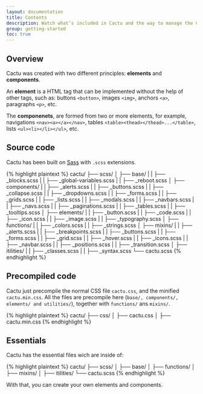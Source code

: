 ```yaml
---
layout: documentation
title: Contents
description: Watch what’s included in Cactu and the way to manage the Cactu's source.
group: getting-started
toc: true
---
```



## Overview

Cactu was created with two different principles: **elements** and **components**.

An **element** is a HTML tag that can be implemented without the help of other tags, such as: buttons `<button>`, images `<img>`, anchors `<a>`, paragraphs `<p>`, etc.

The **componenets**, are formed from two or more elements, for example, navigations `<nav><a></a></nav>`, tables `<table><thead></thead>...</table>`, lists `<ul><li></li></ul>`, etc.


## Source code

Cactu has been built on <a href="https://sass-lang.com/" target="_blank">Sass</a> with `.scss` extensions.

{% highlight plaintext %}
cactu/
├── scss/
│   ├── base/
|   |   ├── _blocks.scss
|   |   ├── _global-variables.scss
|   |   ├── _reboot.scss
│   ├── components/
|   |   ├── _alerts.scss
|   |   ├── _buttons.scss
|   |   ├── _collapse.scss
|   |   ├── _dropdowns.scss
|   |   ├── _forms.scss
|   |   ├── _grids.scss
|   |   ├── _lists.scss
|   |   ├── _modals.scss
|   |   ├── _navbars.scss
|   |   ├── _navs.scss
|   |   ├── _paginations.scss
|   |   ├── _tables.scss
|   |   ├── _tooltips.scss
│   ├── elements/
|   |   ├── _button.scss
|   |   ├── _code.scss
|   |   ├── _icon.scss
|   |   ├── _image.scss
|   |   ├── _typography.scss
│   ├── functions/
|   |   ├── _colors.scss
|   |   ├── _strings.scss
│   ├── mixins/
|   |   ├── _alerts.scss
|   |   ├── _breakpoints.scss
|   |   ├── _buttons.scss
|   |   ├── _forms.scss
|   |   ├── _grid.scss
|   |   ├── _hover.scss
|   |   ├── _icons.scss
|   |   ├── _navbar.scss
|   |   ├── _positions.scss
|   |   ├── _transition.scss
│   ├── itilities/
|   |   ├── _classes.scss
|   |   ├── _syntax.scss
└── cactu.scss
{% endhighlight %}


## Precompiled code

Cactu just precompile the normal CSS file `cactu.css`, and the minified `cactu.min.css`. All the files are precompile here (`base/, components/, elements/ and utilities/`), together with `functions/` ans `mixins/`.

{% highlight plaintext %}
cactu/
├── css/
│   ├── cactu.css
│   ├── cactu.min.css
{% endhighlight %}


## Essentials

Cactu has the essential files wich are inside of:

{% highlight plaintext %}
cactu/
├── scss/
│   ├── base/
│   ├── functions/
│   ├── mixins/
│   ├── itilities/
└── cactu.scss
{% endhighlight %}

With that, you can create your own elements and components.